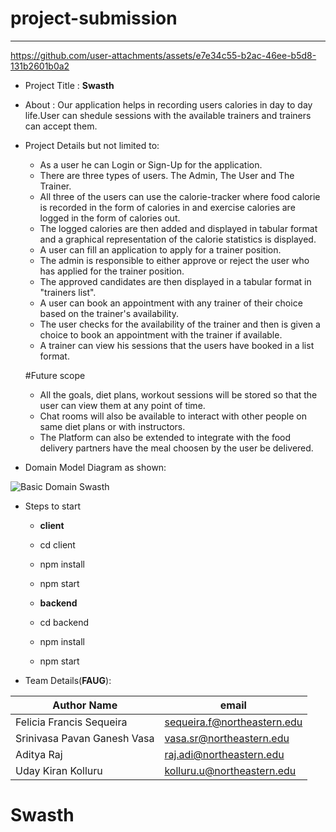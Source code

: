 # project-submission
----
https://github.com/user-attachments/assets/e7e34c55-b2ac-46ee-b5d8-131b2601b0a2

- Project Title : **Swasth**

- About : Our application helps in recording users calories in day to day life.User can shedule sessions with the available trainers and trainers can accept them.
- Project Details but not limited to:
    - As a user he can Login or Sign-Up for the application.
    - There are three types of users. The Admin, The User and The Trainer.
    - All three of the users can use the calorie-tracker where food calorie is recorded in the form of calories in and exercise calories are logged in the       form of calories out.
    - The logged calories are then added and displayed in tabular format and a graphical representation of the calorie statistics is displayed.
    - A user can fill an application to apply for a trainer position.
    - The admin is responsible to either approve or reject the user who has applied for the trainer position.
    - The approved candidates are then displayed in a tabular format in "trainers list".
    - A user can book an appointment with any trainer of their choice based on the trainer's availability.
    - The user checks for the availability of the trainer and then is given a choice to book an appointment with the trainer if available.
    - A trainer can view his sessions that the users have booked in a list format.


    #Future scope
    
    - All the goals, diet plans, workout sessions will be stored so that the user can view them at any point of time.
    - Chat rooms will also be available to interact with other people on same diet plans or with instructors.
    - The Platform can also be extended to integrate with the food delivery partners have the meal choosen by the user be delivered.

- Domain Model Diagram as shown: 

![Basic Domain Swasth](https://user-images.githubusercontent.com/113540077/206390452-89468b32-78ed-4d26-b29f-e3f8777b172f.png)








- Steps to start

    - **client**
    - cd client
    - npm install
    - npm start

    - **backend**
    - cd backend
    - npm install
    - npm start


- Team Details(**FAUG**):

| **Author Name**             | **email**                  |
| --------------------------- | -------------------------- |
| Felicia Francis Sequeira    |sequeira.f@northeastern.edu |
| Srinivasa Pavan Ganesh Vasa | vasa.sr@northeastern.edu   |
| Aditya Raj                  | raj.adi@northeastern.edu   |
| Uday Kiran Kolluru          | kolluru.u@northeastern.edu |
# Swasth
